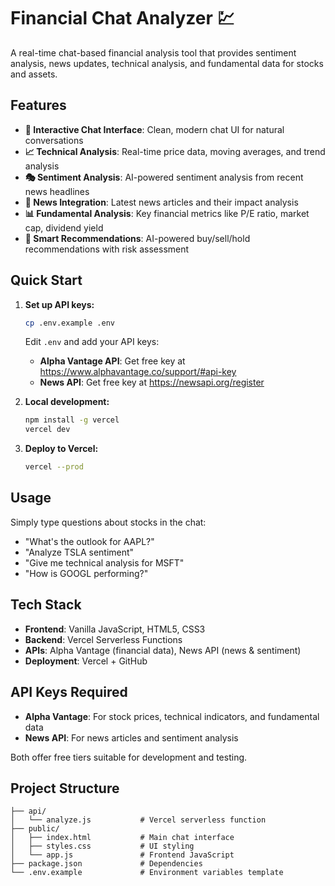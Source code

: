# Financial Chat Analyzer 💹

A real-time chat-based financial analysis tool that provides sentiment analysis, news updates, technical analysis, and fundamental data for stocks and assets.

## Features

- **💬 Interactive Chat Interface**: Clean, modern chat UI for natural conversations
- **📈 Technical Analysis**: Real-time price data, moving averages, and trend analysis
- **🎭 Sentiment Analysis**: AI-powered sentiment analysis from recent news headlines
- **📰 News Integration**: Latest news articles and their impact analysis
- **📊 Fundamental Analysis**: Key financial metrics like P/E ratio, market cap, dividend yield
- **🎯 Smart Recommendations**: AI-powered buy/sell/hold recommendations with risk assessment

## Quick Start

1. **Set up API keys:**
   ```bash
   cp .env.example .env
   ```
   Edit `.env` and add your API keys:
   - **Alpha Vantage API**: Get free key at https://www.alphavantage.co/support/#api-key
   - **News API**: Get free key at https://newsapi.org/register

2. **Local development:**
   ```bash
   npm install -g vercel
   vercel dev
   ```

3. **Deploy to Vercel:**
   ```bash
   vercel --prod
   ```

## Usage

Simply type questions about stocks in the chat:
- "What's the outlook for AAPL?"
- "Analyze TSLA sentiment"
- "Give me technical analysis for MSFT"
- "How is GOOGL performing?"

## Tech Stack

- **Frontend**: Vanilla JavaScript, HTML5, CSS3
- **Backend**: Vercel Serverless Functions
- **APIs**: Alpha Vantage (financial data), News API (news & sentiment)
- **Deployment**: Vercel + GitHub

## API Keys Required

- **Alpha Vantage**: For stock prices, technical indicators, and fundamental data
- **News API**: For news articles and sentiment analysis

Both offer free tiers suitable for development and testing.

## Project Structure

```
├── api/
│   └── analyze.js           # Vercel serverless function
├── public/
│   ├── index.html           # Main chat interface
│   ├── styles.css           # UI styling
│   └── app.js               # Frontend JavaScript
├── package.json             # Dependencies
└── .env.example             # Environment variables template
```
